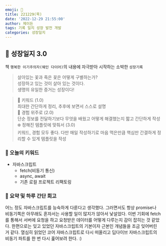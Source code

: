 ```yaml
---
emoji: 🌱
title: 221229(목)
date: '2022-12-29 21:55:00'
author: 제이든
tags: 기록 일지 성장 발전 개발
categories: 성장일지
---
```


## 🎄 성장일지 3.0

책 `행복한 이기주의자(웨인 다이어)`의 내용에 자극받아 시작하는 소박한 `성장기록`

> 살아있는 꽃과 죽은 꽃은 어떻게 구별하는가?<br/>
> 성장하고 있는 것이 살아 있는 것이다.<br/>
> 생명의 유일한 증거는 성장이다!

> 🌳 키워드 (1.0)<br/>
> 최대한 간단하게 정리, 추후에 보면서 스스로 설명<br/>
> 🍉 경험 위주로 (2.0)<br/>
> 단순 정보를 전달하기보다 무엇을 배웠고 어떻게 해결했는지 짧고 간단하게 작성<br/>
> ❄️ 정해진 템플릿에 맞춰서 (3.0)<br/>
> 키워드, 경험 모두 좋다. 다만 매일 작성하기로 마음 먹은만큼 핵심만 간결하게 정리할 수 있게 템플릿을 작성

### 🔑 오늘의 키워드

- 자바스크립트
  - fetch(비동기 통신)
  - async, await
  - 기존 로컬 프로젝트 리팩토링

### 📝 요약 및 하루 간단 회고

어느 정도 자바스크립트를 능숙하게 다룬다고 생각했다. 그러면서도 항상 promise나 비동기쪽은 아무래도 혼자서는 사용할 일이 많지가 않아서 낯설었다. 이번 기회에 fetch를 통해서
서버에 요청을 하고 요청받은 데이터를 어떻게 다루는지 감이 잡히는 것 같았다. 한편으로는 잊고 있었던 자바스크립트의 기본이자 근본인 개념들을 조금 잊어버린 거 같다. 열심히 읽었던
코어 자바스크립트로 다시 떠올리고 딥다이브 자바스크립트의 비동기 파트를 한 번 다시 훑어보려 한다. :) 

```toc

```

